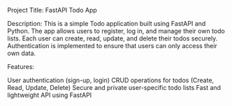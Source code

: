 Project Title: FastAPI Todo App

Description:
This is a simple Todo application built using FastAPI and Python. The app allows users to register, log in, and manage their own todo lists. Each user can create, read, update, and delete their todos securely. Authentication is implemented to ensure that users can only access their own data.

Features:

User authentication (sign-up, login)
CRUD operations for todos (Create, Read, Update, Delete)
Secure and private user-specific todo lists
Fast and lightweight API using FastAPI
